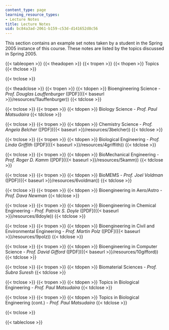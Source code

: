 ```yaml
---
content_type: page
learning_resource_types:
- Lecture Notes
title: Lecture Notes
uid: bc84a3ad-2061-b159-c53d-d141652d8c56
---
```


This section contains an example set notes taken by a student in the Spring 2005 instance of this course. These notes are listed by the topics discussed in Spring 2005.

{{< tableopen >}}
{{< theadopen >}}
{{< tropen >}}
{{< thopen >}}
Topics
{{< thclose >}}

{{< trclose >}}

{{< theadclose >}}
{{< tropen >}}
{{< tdopen >}}
Bioengineering Science - _Prof. Douglas Lauffenburger_ ([PDF]({{< baseurl >}}/resources/1lauffenburger))
{{< tdclose >}}

{{< trclose >}}
{{< tropen >}}
{{< tdopen >}}
Biology Science - _Prof. Paul Matsudaira_
{{< tdclose >}}

{{< trclose >}}
{{< tropen >}}
{{< tdopen >}}
Chemistry Science - _Prof. Angela Belcher_ ([PDF]({{< baseurl >}}/resources/3belcher))
{{< tdclose >}}

{{< trclose >}}
{{< tropen >}}
{{< tdopen >}}
Biological Engineering - _Prof. Linda Griffith_ ([PDF]({{< baseurl >}}/resources/4griffith))
{{< tdclose >}}

{{< trclose >}}
{{< tropen >}}
{{< tdopen >}}
BioMechanical Engineering - _Prof. Roger D. Kamm_ ([PDF]({{< baseurl >}}/resources/5kamm))
{{< tdclose >}}

{{< trclose >}}
{{< tropen >}}
{{< tdopen >}}
BioMEMS - _Prof. Joel Voldman_ ([PDF]({{< baseurl >}}/resources/6voldman))
{{< tdclose >}}

{{< trclose >}}
{{< tropen >}}
{{< tdopen >}}
Bioengineering in Aero/Astro - _Prof. Dava Newman_
{{< tdclose >}}

{{< trclose >}}
{{< tropen >}}
{{< tdopen >}}
Bioengineering in Chemical Engineering - _Prof. Patrick S. Doyle_ ([PDF]({{< baseurl >}}/resources/8doyle))
{{< tdclose >}}

{{< trclose >}}
{{< tropen >}}
{{< tdopen >}}
Bioengineering in Civil and Environmental Engineering - _Prof. Martin Polz_ ([PDF]({{< baseurl >}}/resources/9polz))
{{< tdclose >}}

{{< trclose >}}
{{< tropen >}}
{{< tdopen >}}
Bioengineering in Computer Science - _Prof. David Gifford_ ([PDF]({{< baseurl >}}/resources/10gifford))
{{< tdclose >}}

{{< trclose >}}
{{< tropen >}}
{{< tdopen >}}
Biomaterial Sciences - _Prof. Subra Suresh_
{{< tdclose >}}

{{< trclose >}}
{{< tropen >}}
{{< tdopen >}}
Topics in Biological Engineering - _Prof._ _Paul Matsudaira_
{{< tdclose >}}

{{< trclose >}}
{{< tropen >}}
{{< tdopen >}}
Topics in Biological Engineering (cont.) - _Prof. Paul Matsudaira_
{{< tdclose >}}

{{< trclose >}}

{{< tableclose >}}